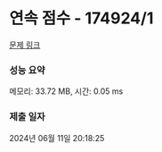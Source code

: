 # 연속 점수 - 174924/1 

[문제 링크](https://level.goorm.io/exam/174924/%EC%97%B0%EC%86%8D-%EC%A0%90%EC%88%98/quiz/1) 

### 성능 요약

메모리: 33.72 MB, 시간: 0.05 ms

### 제출 일자

2024년 06월 11일 20:18:25

